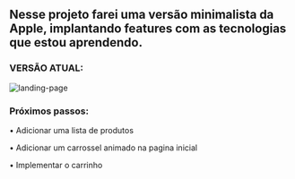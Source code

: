 ## Nesse projeto farei uma versão minimalista da Apple, implantando features com as tecnologias que estou aprendendo.


### VERSÃO ATUAL:

<img src="blob:https://web.whatsapp.com/9b6dc7bf-a029-4540-8e75-2d2c6e30a33e" alt="landing-page">

### Próximos passos:

• Adicionar uma lista de produtos

• Adicionar um carrossel animado na pagina inicial

• Implementar o carrinho
